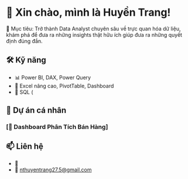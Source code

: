 # 👋 Xin chào, mình là Huyền Trang!

🎯 Mục tiêu: Trở thành Data Analyst chuyên sâu về trực quan hóa dữ liệu, khám phá để đưa ra những insights thật hữu ích giúp đưa ra những quyết định đúng đắn.

## 🛠️ Kỹ năng
- 📊 Power BI, DAX, Power Query
- 📄 Excel nâng cao, PivotTable, Dashboard
- 🧠 SQL (
## 🧩 Dự án cá nhân

### [🔗 Dashboard Phân Tích Bán Hàng]

## 📫 Liên hệ
- 💼 
- 📧 nthuyentrang27.5@gmail.com
